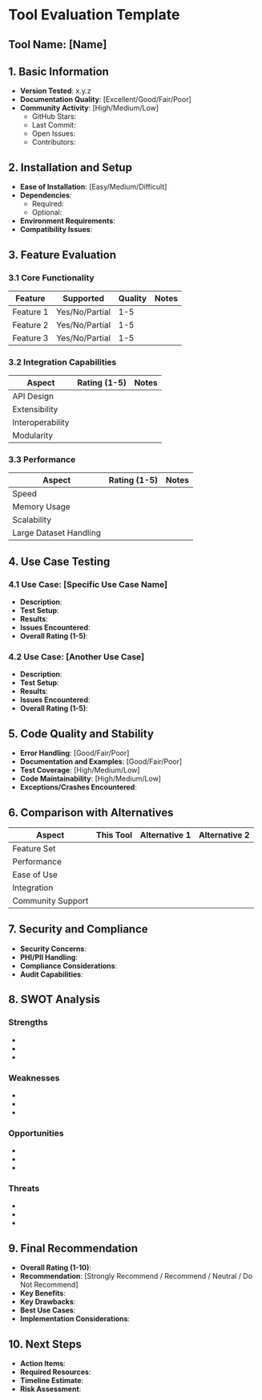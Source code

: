 # Tool Evaluation Template

## Tool Name: [Name]

## 1. Basic Information

- **Version Tested**: x.y.z
- **Documentation Quality**: [Excellent/Good/Fair/Poor]
- **Community Activity**: [High/Medium/Low]
  - GitHub Stars: 
  - Last Commit:
  - Open Issues:
  - Contributors:

## 2. Installation and Setup

- **Ease of Installation**: [Easy/Medium/Difficult]
- **Dependencies**:
  - Required:
  - Optional:
- **Environment Requirements**:
- **Compatibility Issues**:

## 3. Feature Evaluation

### 3.1 Core Functionality

| Feature | Supported | Quality | Notes |
|---------|-----------|---------|-------|
| Feature 1 | Yes/No/Partial | 1-5 | |
| Feature 2 | Yes/No/Partial | 1-5 | |
| Feature 3 | Yes/No/Partial | 1-5 | |

### 3.2 Integration Capabilities

| Aspect | Rating (1-5) | Notes |
|--------|--------------|-------|
| API Design | | |
| Extensibility | | |
| Interoperability | | |
| Modularity | | |

### 3.3 Performance

| Aspect | Rating (1-5) | Notes |
|--------|--------------|-------|
| Speed | | |
| Memory Usage | | |
| Scalability | | |
| Large Dataset Handling | | |

## 4. Use Case Testing

### 4.1 Use Case: [Specific Use Case Name]

- **Description**:
- **Test Setup**:
- **Results**:
- **Issues Encountered**:
- **Overall Rating (1-5)**:

### 4.2 Use Case: [Another Use Case]

- **Description**:
- **Test Setup**:
- **Results**:
- **Issues Encountered**:
- **Overall Rating (1-5)**:

## 5. Code Quality and Stability

- **Error Handling**: [Good/Fair/Poor]
- **Documentation and Examples**: [Good/Fair/Poor]
- **Test Coverage**: [High/Medium/Low]
- **Code Maintainability**: [High/Medium/Low]
- **Exceptions/Crashes Encountered**:

## 6. Comparison with Alternatives

| Aspect | This Tool | Alternative 1 | Alternative 2 |
|--------|-----------|---------------|---------------|
| Feature Set | | | |
| Performance | | | |
| Ease of Use | | | |
| Integration | | | |
| Community Support | | | |

## 7. Security and Compliance

- **Security Concerns**:
- **PHI/PII Handling**:
- **Compliance Considerations**:
- **Audit Capabilities**:

## 8. SWOT Analysis

### Strengths
- 
- 
-

### Weaknesses
-
-
-

### Opportunities
-
-
-

### Threats
-
-
-

## 9. Final Recommendation

- **Overall Rating (1-10)**:
- **Recommendation**: [Strongly Recommend / Recommend / Neutral / Do Not Recommend]
- **Key Benefits**:
- **Key Drawbacks**:
- **Best Use Cases**:
- **Implementation Considerations**:

## 10. Next Steps

- **Action Items**:
- **Required Resources**:
- **Timeline Estimate**:
- **Risk Assessment**: 